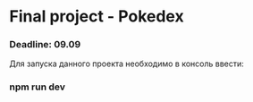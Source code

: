 # Final project - Pokedex
### Deadline: 09.09

Для запуска данного проекта необходимо в консоль ввести:

### npm run dev
